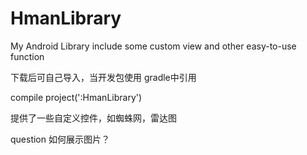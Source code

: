 # HmanLibrary
My Android Library include some custom view and other easy-to-use function

下载后可自己导入，当开发包使用
gradle中引用

compile project(':HmanLibrary')

提供了一些自定义控件，如蜘蛛网，雷达图

question
如何展示图片？

